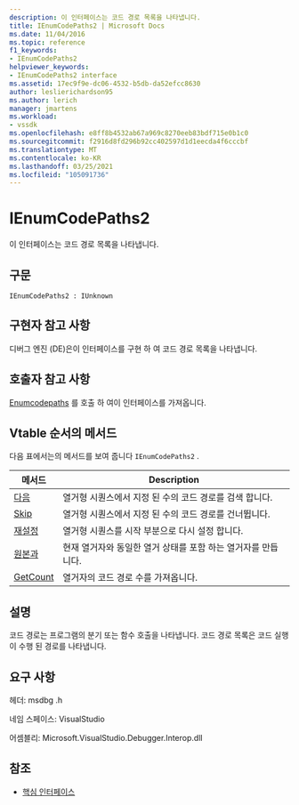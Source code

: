 ```yaml
---
description: 이 인터페이스는 코드 경로 목록을 나타냅니다.
title: IEnumCodePaths2 | Microsoft Docs
ms.date: 11/04/2016
ms.topic: reference
f1_keywords:
- IEnumCodePaths2
helpviewer_keywords:
- IEnumCodePaths2 interface
ms.assetid: 17ec9f9e-dc06-4532-b5db-da52efcc8630
author: leslierichardson95
ms.author: lerich
manager: jmartens
ms.workload:
- vssdk
ms.openlocfilehash: e8ff8b4532ab67a969c8270eeb83bdf715e0b1c0
ms.sourcegitcommit: f2916d8fd296b92cc402597d1d1eecda4f6cccbf
ms.translationtype: MT
ms.contentlocale: ko-KR
ms.lasthandoff: 03/25/2021
ms.locfileid: "105091736"
---
```

# <a name="ienumcodepaths2"></a>IEnumCodePaths2
이 인터페이스는 코드 경로 목록을 나타냅니다.

## <a name="syntax"></a>구문

```
IEnumCodePaths2 : IUnknown
```

## <a name="notes-for-implementers"></a>구현자 참고 사항
 디버그 엔진 (DE)은이 인터페이스를 구현 하 여 코드 경로 목록을 나타냅니다.

## <a name="notes-for-callers"></a>호출자 참고 사항
 [Enumcodepaths](../../../extensibility/debugger/reference/idebugprogram2-enumcodepaths.md) 를 호출 하 여이 인터페이스를 가져옵니다.

## <a name="methods-in-vtable-order"></a>Vtable 순서의 메서드
 다음 표에서는의 메서드를 보여 줍니다 `IEnumCodePaths2` .

|메서드|Description|
|------------|-----------------|
|[다음](../../../extensibility/debugger/reference/ienumcodepaths2-next.md)|열거형 시퀀스에서 지정 된 수의 코드 경로를 검색 합니다.|
|[Skip](../../../extensibility/debugger/reference/ienumcodepaths2-skip.md)|열거형 시퀀스에서 지정 된 수의 코드 경로를 건너뜁니다.|
|[재설정](../../../extensibility/debugger/reference/ienumcodepaths2-reset.md)|열거형 시퀀스를 시작 부분으로 다시 설정 합니다.|
|[원본과](../../../extensibility/debugger/reference/ienumcodepaths2-clone.md)|현재 열거자와 동일한 열거 상태를 포함 하는 열거자를 만듭니다.|
|[GetCount](../../../extensibility/debugger/reference/ienumcodepaths2-getcount.md)|열거자의 코드 경로 수를 가져옵니다.|

## <a name="remarks"></a>설명
 코드 경로는 프로그램의 분기 또는 함수 호출을 나타냅니다. 코드 경로 목록은 코드 실행이 수행 된 경로를 나타냅니다.

## <a name="requirements"></a>요구 사항
 헤더: msdbg .h

 네임 스페이스: VisualStudio

 어셈블리: Microsoft.VisualStudio.Debugger.Interop.dll

## <a name="see-also"></a>참조
- [핵심 인터페이스](../../../extensibility/debugger/reference/core-interfaces.md)
